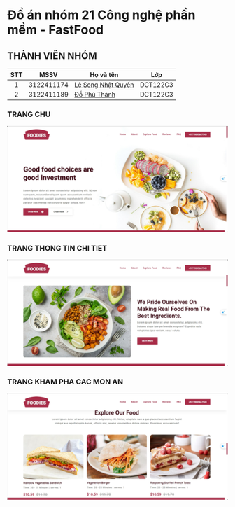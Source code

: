# Đồ án nhóm 21 Công nghệ phần mềm - FastFood

## THÀNH VIÊN NHÓM
| STT |    MSSV    | Họ và tên                                            |   Lớp    |
| :-: | :--------: | -----------------------------------------------------| -------- |
|  1  | 3122411174 | [Lê Song Nhật Quyền](https://github.com/NhatQuyenIT) | DCT122C3 |
|  2  | 3122411189 | [Đỗ Phú Thành](https://github.com/dothanh881)        | DCT122C3 |

### TRANG CHU 
![Homepage](./imgs/screenshots/review_homepage.png)
### TRANG THONG TIN CHI TIET
![Aboutpage](./imgs/screenshots/review_aboutpage.png)
### TRANG KHAM PHA CAC MON AN
![ExploreFoodpage](./imgs/screenshots/review_explorefoodspage.png)


